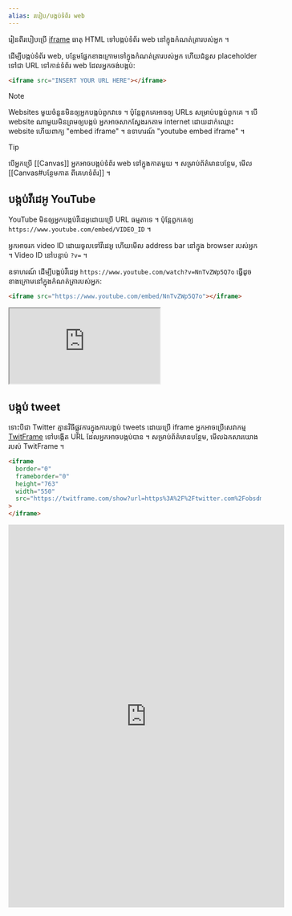 ```yaml
---
alias: របៀប/បង្កប់ទំព័រ web
---
```


រៀនពីរបៀបប្រើ [iframe](https://developer.mozilla.org/en-US/docs/Web/HTML/Element/iframe) ធាតុ HTML ទៅបង្កប់ទំព័រ web នៅក្នុងកំណត់ត្រារបស់អ្នក ។

ដើម្បីបង្កប់ទំព័រ web, បន្ថែមផ្នែកខាងក្រោមទៅក្នុងកំណត់ត្រារបស់អ្នក ហើយជំនួស placeholder ទៅជា URL ទៅកាន់ទំព័រ web ដែលអ្នកចង់បង្កប់:

```html
<iframe src="INSERT YOUR URL HERE"></iframe>
```

> [!note]
> Websites មួយចំនួនមិនឲ្យអ្នកបង្កប់ពួកវាទេ ។ ប៉ុន្តែពួកគេអាចឲ្យ URLs សម្រាប់បង្កប់ពួកគេ ។ បើ website ណាមួយមិនព្រមឲ្យបង្កប់ អ្នកអាចសាកស្វែងរកតាម internet ដោយដាក់ឈ្មោះ website ហើយពាក្យ "embed iframe" ។ ឧទាហរណ៍ "youtube embed iframe" ។

> [!tip]
> បើអ្នកប្រើ [[Canvas]] អ្នកអាចបង្កប់ទំព័រ web ទៅក្នុងកាតមួយ ។ សម្រាប់ព័ត៌មានបន្ថែម, មើល [[Canvas#បន្ថែមកាត ពីគេហទំព័រ]] ។

## បង្កប់វីដេអូ YouTube

YouTube មិនឲ្យអ្នកបង្កប់វីដេអូដោយប្រើ URL ធម្មតាទេ ។ ប៉ុន្តែពួកគេឲ្យ `https://www.youtube.com/embed/VIDEO_ID` ។

អ្នកអាចរក video ID ដោយចូលទៅវីដេអូ ហើយមើល address bar នៅក្នុង browser​ របស់អ្នក ។ Video ID នៅបន្ទាប់ `?v=` ។

ឧទាហរណ៍ ដើម្បីបង្កប់វីដេអូ `https://www.youtube.com/watch?v=NnTvZWp5Q7o` ធ្វើដូចខាងក្រោមនៅក្នុងកំណត់ត្រារបស់អ្នក:

```html
<iframe src="https://www.youtube.com/embed/NnTvZWp5Q7o"></iframe>
```

<iframe src="https://www.youtube.com/embed/NnTvZWp5Q7o"></iframe>

## បង្កប់ tweet

ទោះបីជា Twitter គ្មានវិធីផ្លូវការក្នុងការបង្កប់ tweets ដោយប្រើ iframe អ្នកអាចប្រើសេវាកម្ម [TwitFrame](https://twitframe.com/) ទៅបង្កើត URL ដែលអ្នកអាចបង្កប់បាន ។ សម្រាប់ព័ត៌មានបន្ថែម, មើលឯកសារយោងរបស់ TwitFrame ។

```html
<iframe
  border="0"
  frameborder="0"
  height="763"
  width="550"
  src="https://twitframe.com/show?url=https%3A%2F%2Ftwitter.com%2Fobsdmd%2Fstatus%2F1580548874246443010"
>
</iframe>
```

<iframe
  border="0"
  frameborder="0"
  height="763"
  width="550"
  src="https://twitframe.com/show?url=https%3A%2F%2Ftwitter.com%2Fobsdmd%2Fstatus%2F1580548874246443010"
>
</iframe>
